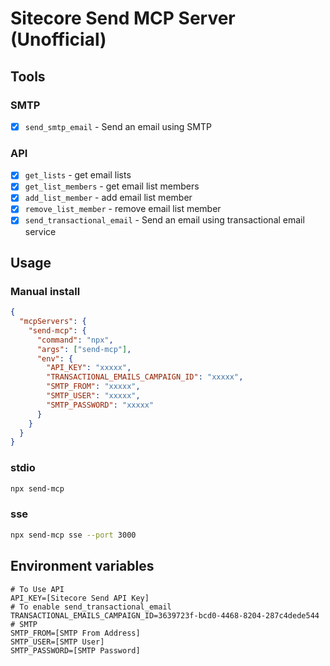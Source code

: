 # Sitecore Send MCP Server (Unofficial)

## Tools

### SMTP

- [x] `send_smtp_email` - Send an email using SMTP

### API

- [x] `get_lists` - get email lists
- [x] `get_list_members` - get email list members
- [x] `add_list_member` - add email list member
- [x] `remove_list_member` - remove email list member
- [x] `send_transactional_email` - Send an email using transactional email service

## Usage

### Manual install

```json
{
  "mcpServers": {
    "send-mcp": {
      "command": "npx",
      "args": ["send-mcp"],
      "env": {
        "API_KEY": "xxxxx",
        "TRANSACTIONAL_EMAILS_CAMPAIGN_ID": "xxxxx",
        "SMTP_FROM": "xxxxx",
        "SMTP_USER": "xxxxx",
        "SMTP_PASSWORD": "xxxxx"
      }
    }
  }
}
```

### stdio

```bash
npx send-mcp
```

### sse

```bash
npx send-mcp sse --port 3000
```

## Environment variables

```
# To Use API
API_KEY=[Sitecore Send API Key]
# To enable send_transactional_email
TRANSACTIONAL_EMAILS_CAMPAIGN_ID=3639723f-bcd0-4468-8204-287c4dede544
# SMTP
SMTP_FROM=[SMTP From Address]
SMTP_USER=[SMTP User]
SMTP_PASSWORD=[SMTP Password]
```

